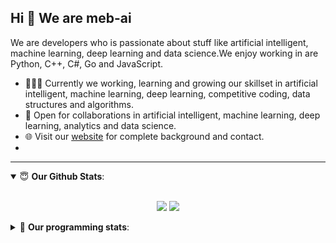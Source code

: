 ## Hi 👋 We are meb-ai 
We are developers who is passionate about stuff like artificial intelligent, machine learning, deep learning and data science.We enjoy working in are Python, C++, C#, Go and  JavaScript.
- 👨🏽‍💻 Currently we working, learning and growing our skillset in artificial intelligent, machine learning, deep learning, competitive coding, data structures and algorithms.
- 🤝 Open for collaborations in artificial intelligent, machine learning, deep learning, analytics and data science.
- 🌐 Visit our [website](http://meb.ai/) for complete background and contact.
- 
---
<details open>
 <summary> 😇 <b>Our Github Stats</b>: </summary>
<br>
<p align = "center">
  <img src = "https://github-readme-stats.vercel.app/api/top-langs/?username=volkanaktas&hide=css,java,html&theme=tokyonight">
  <img src = "https://github-readme-stats.vercel.app/api?username=volkanaktas&show_icons=true&theme=tokyonight&line_height=27">  
</p>
</details>
<details> 
 <summary>🤖 <b>Our programming stats</b>: </summary>
<br>
